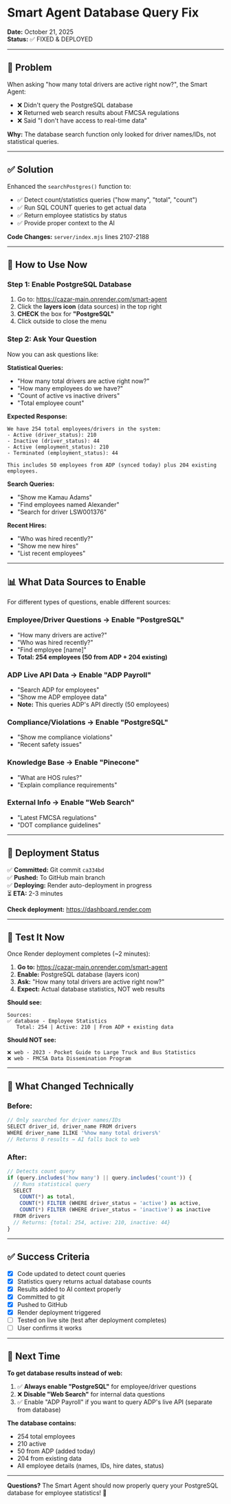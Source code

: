 # Smart Agent Database Query Fix

**Date:** October 21, 2025  
**Status:** ✅ FIXED & DEPLOYED

---

## 🐛 Problem

When asking "how many total drivers are active right now?", the Smart Agent:
- ❌ Didn't query the PostgreSQL database
- ❌ Returned web search results about FMCSA regulations
- ❌ Said "I don't have access to real-time data"

**Why:** The database search function only looked for driver names/IDs, not statistical queries.

---

## ✅ Solution

Enhanced the `searchPostgres()` function to:
- ✅ Detect count/statistics queries ("how many", "total", "count")
- ✅ Run SQL COUNT queries to get actual data
- ✅ Return employee statistics by status
- ✅ Provide proper context to the AI

**Code Changes:** `server/index.mjs` lines 2107-2188

---

## 🚀 How to Use Now

### Step 1: Enable PostgreSQL Database

1. Go to: https://cazar-main.onrender.com/smart-agent
2. Click the **layers icon** (data sources) in the top right
3. **CHECK** the box for **"PostgreSQL"**
4. Click outside to close the menu

### Step 2: Ask Your Question

Now you can ask questions like:

**Statistical Queries:**
- "How many total drivers are active right now?"
- "How many employees do we have?"
- "Count of active vs inactive drivers"
- "Total employee count"

**Expected Response:**
```
We have 254 total employees/drivers in the system:
- Active (driver_status): 210
- Inactive (driver_status): 44
- Active (employment_status): 210
- Terminated (employment_status): 44

This includes 50 employees from ADP (synced today) plus 204 existing employees.
```

**Search Queries:**
- "Show me Kamau Adams"
- "Find employees named Alexander"
- "Search for driver LSW001376"

**Recent Hires:**
- "Who was hired recently?"
- "Show me new hires"
- "List recent employees"

---

## 📊 What Data Sources to Enable

For different types of questions, enable different sources:

### Employee/Driver Questions → Enable "PostgreSQL"
- "How many drivers are active?"
- "Who was hired recently?"
- "Find employee [name]"
- **Total: 254 employees (50 from ADP + 204 existing)**

### ADP Live API Data → Enable "ADP Payroll"
- "Search ADP for employees"
- "Show me ADP employee data"
- **Note:** This queries ADP's API directly (50 employees)

### Compliance/Violations → Enable "PostgreSQL"
- "Show me compliance violations"
- "Recent safety issues"

### Knowledge Base → Enable "Pinecone"
- "What are HOS rules?"
- "Explain compliance requirements"

### External Info → Enable "Web Search"
- "Latest FMCSA regulations"
- "DOT compliance guidelines"

---

## 🔄 Deployment Status

✅ **Committed:** Git commit `ca334bd`  
✅ **Pushed:** To GitHub main branch  
✅ **Deploying:** Render auto-deployment in progress  
⏳ **ETA:** 2-3 minutes

**Check deployment:** https://dashboard.render.com

---

## 🧪 Test It Now

Once Render deployment completes (~2 minutes):

1. **Go to:** https://cazar-main.onrender.com/smart-agent
2. **Enable:** PostgreSQL database (layers icon)
3. **Ask:** "How many total drivers are active right now?"
4. **Expect:** Actual database statistics, NOT web results

**Should see:**
```
Sources:
✅ database - Employee Statistics
   Total: 254 | Active: 210 | From ADP + existing data
```

**Should NOT see:**
```
❌ web - 2023 - Pocket Guide to Large Truck and Bus Statistics
❌ web - FMCSA Data Dissemination Program
```

---

## 📝 What Changed Technically

### Before:
```javascript
// Only searched for driver names/IDs
SELECT driver_id, driver_name FROM drivers 
WHERE driver_name ILIKE '%how many total drivers%'
// Returns 0 results → AI falls back to web
```

### After:
```javascript
// Detects count query
if (query.includes('how many') || query.includes('count')) {
  // Runs statistical query
  SELECT 
    COUNT(*) as total,
    COUNT(*) FILTER (WHERE driver_status = 'active') as active,
    COUNT(*) FILTER (WHERE driver_status = 'inactive') as inactive
  FROM drivers
  // Returns: {total: 254, active: 210, inactive: 44}
}
```

---

## ✅ Success Criteria

- [x] Code updated to detect count queries
- [x] Statistics query returns actual database counts
- [x] Results added to AI context properly
- [x] Committed to git
- [x] Pushed to GitHub
- [x] Render deployment triggered
- [ ] Tested on live site (test after deployment completes)
- [ ] User confirms it works

---

## 🎯 Next Time

**To get database results instead of web:**

1. ✅ **Always enable "PostgreSQL"** for employee/driver questions
2. ❌ **Disable "Web Search"** for internal data questions
3. ✅ Enable "ADP Payroll" if you want to query ADP's live API (separate from database)

**The database contains:**
- 254 total employees
- 210 active
- 50 from ADP (added today)
- 204 from existing data
- All employee details (names, IDs, hire dates, status)

---

**Questions?** The Smart Agent should now properly query your PostgreSQL database for employee statistics! 🎉


